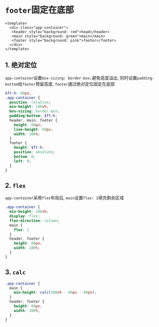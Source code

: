 # `footer`固定在底部
```vue
<template>
  <div class="app-container">
   <header style="background: red">head</header>
   <main style="background: green">main</main>
   <footer style="background: pink">footer</footer>
  </div>
</template>
```
## 1. 绝对定位
`app-container`设置`box-sizing: border-box;`避免高度溢出, 同时设置`padding-bottom`给`footer`预留高度, `footer`通过绝对定位固定在底部
```scss
$ft-h: 60px;
.app-container {
  position: relative;
  min-height: 100vh;
  box-sizing: border-box;
  padding-bottom: $ft-h;
  header, main, footer {
    height: 60px;
    line-height: 60px;
    width: 100%;
  }
  footer {
    height: $ft-h;
    position: absolute;
    bottom: 0;
    left: 0;
  }
}
```
## 2. `flex`
`app-container`采用`flex`布局后, `main`设置`flex: 1`填充剩余区域
```scss
.app-container {
  min-height: 100vh;
  display: flex;
  flex-direction: column;
  main {
    flex: 1
  }
  header, footer {
    height: 60px;
    width: 100%;
  }
}
```
## 3. `calc`
```scss
.app-container {
  main {
    min-height: calc(100vh - 60px - 60px);
  }
  header, footer {
    height: 60px;
    width: 100%;
  }
}
```